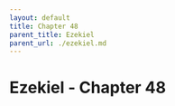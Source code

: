 ```yaml
---
layout: default
title: Chapter 48
parent_title: Ezekiel
parent_url: ./ezekiel.md
---
```


# Ezekiel - Chapter 48
